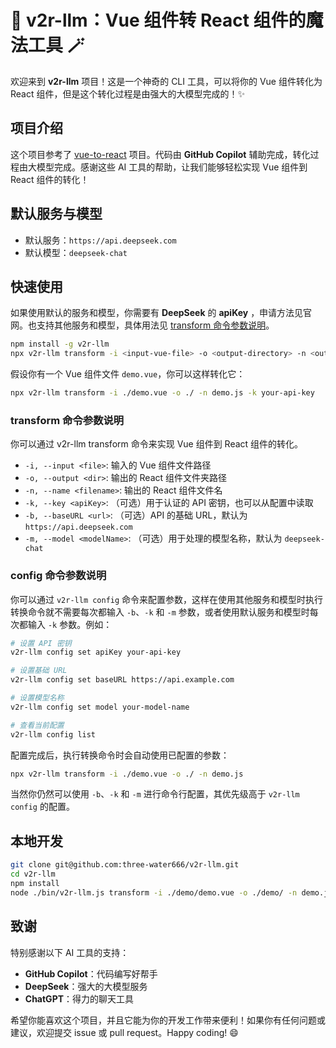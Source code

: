 # 🌟 v2r-llm：Vue 组件转 React 组件的魔法工具 🪄

欢迎来到 **v2r-llm** 项目！这是一个神奇的 CLI 工具，可以将你的 Vue 组件转化为 React 组件，但是这个转化过程是由强大的大模型完成的！✨

## 项目介绍

这个项目参考了 [vue-to-react](https://github.com/dwqs/vue-to-react) 项目。代码由 **GitHub Copilot** 辅助完成，转化过程由大模型完成。感谢这些 AI 工具的帮助，让我们能够轻松实现 Vue 组件到 React 组件的转化！

## 默认服务与模型

- 默认服务：`https://api.deepseek.com`
- 默认模型：`deepseek-chat`

## 快速使用

如果使用默认的服务和模型，你需要有 **DeepSeek** 的 **apiKey** ，申请方法见官网。也支持其他服务和模型，具体用法见 [transform 命令参数说明](#transform-命令参数说明)。

```bash
npm install -g v2r-llm
npx v2r-llm transform -i <input-vue-file> -o <output-directory> -n <output-filename> [-k <apiKey>]
```

假设你有一个 Vue 组件文件 `demo.vue`，你可以这样转化它：

```bash
npx v2r-llm transform -i ./demo.vue -o ./ -n demo.js -k your-api-key
```

### transform 命令参数说明

你可以通过 v2r-llm transform 命令来实现 Vue 组件到 React 组件的转化。

- `-i, --input <file>`: 输入的 Vue 组件文件路径
- `-o, --output <dir>`: 输出的 React 组件文件夹路径
- `-n, --name <filename>`: 输出的 React 组件文件名
- `-k, --key <apiKey>`: （可选）用于认证的 API 密钥，也可以从配置中读取
- `-b, --baseURL <url>`: （可选）API 的基础 URL，默认为 `https://api.deepseek.com`
- `-m, --model <modelName>`: （可选）用于处理的模型名称，默认为 `deepseek-chat`

### config 命令参数说明

你可以通过 `v2r-llm config` 命令来配置参数，这样在使用其他服务和模型时执行转换命令就不需要每次都输入 `-b`、`-k` 和 `-m` 参数，或者使用默认服务和模型时每次都输入 `-k` 参数。例如：

```bash
# 设置 API 密钥
v2r-llm config set apiKey your-api-key

# 设置基础 URL
v2r-llm config set baseURL https://api.example.com

# 设置模型名称
v2r-llm config set model your-model-name

# 查看当前配置
v2r-llm config list
```

配置完成后，执行转换命令时会自动使用已配置的参数：

```bash
npx v2r-llm transform -i ./demo.vue -o ./ -n demo.js
```

当然你仍然可以使用 `-b`、`-k` 和 `-m` 进行命令行配置，其优先级高于 `v2r-llm config` 的配置。

## 本地开发

```bash
git clone git@github.com:three-water666/v2r-llm.git
cd v2r-llm
npm install
node ./bin/v2r-llm.js transform -i ./demo/demo.vue -o ./demo/ -n demo.js -k your-api-key
```

## 致谢

特别感谢以下 AI 工具的支持：

- **GitHub Copilot**：代码编写好帮手
- **DeepSeek**：强大的大模型服务
- **ChatGPT**：得力的聊天工具

希望你能喜欢这个项目，并且它能为你的开发工作带来便利！如果你有任何问题或建议，欢迎提交 issue 或 pull request。Happy coding! 😄
